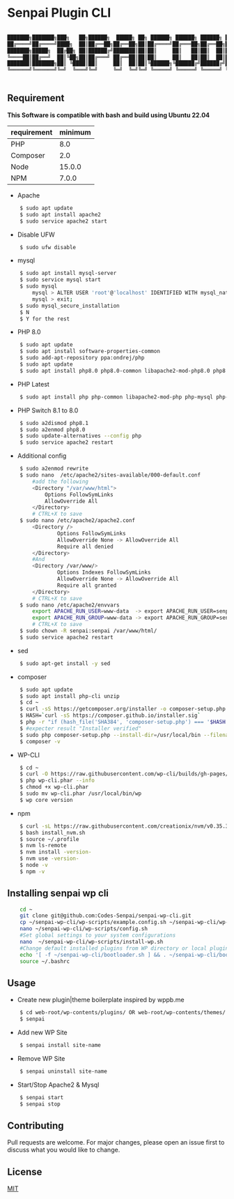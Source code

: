 
                                                                                                                       

# Senpai Plugin CLI

```bash

███████╗███████╗███╗   ██╗██████╗  █████╗ ██╗ ██████╗ ██████╗ ██████╗ ███████╗███████╗
██╔════╝██╔════╝████╗  ██║██╔══██╗██╔══██╗██║██╔════╝██╔═══██╗██╔══██╗██╔════╝██╔════╝
███████╗█████╗  ██╔██╗ ██║██████╔╝███████║██║██║     ██║   ██║██║  ██║█████╗  ███████╗
╚════██║██╔══╝  ██║╚██╗██║██╔═══╝ ██╔══██║██║██║     ██║   ██║██║  ██║██╔══╝  ╚════██║
███████║███████╗██║ ╚████║██║     ██║  ██║██║╚██████╗╚██████╔╝██████╔╝███████╗███████║
╚══════╝╚══════╝╚═╝  ╚═══╝╚═╝     ╚═╝  ╚═╝╚═╝ ╚═════╝ ╚═════╝ ╚═════╝ ╚══════╝╚══════╝
                                                                                      
```



## Requirement

**This Software is compatible with bash and build using Ubuntu 22.04**

requirement  | minimum
------------- | -------------
PHP           | 8.0
Composer      | 2.0
Node          | 15.0.0
NPM           | 7.0.0


- Apache
```bash
    $ sudo apt update
    $ sudo apt install apache2
    $ sudo service apache2 start
```

- Disable UFW

```bash
    $ sudo ufw disable
```

- mysql
```bash
    $ sudo apt install mysql-server
    $ sudo service mysql start
    $ sudo mysql
        mysql > ALTER USER 'root'@'localhost' IDENTIFIED WITH mysql_native_password BY 'password';
        mysql > exit;
    $ sudo mysql_secure_installation
    $ N
    $ Y for the rest

```


- PHP 8.0
```bash
    $ sudo apt update
    $ sudo apt install software-properties-common
    $ sudo add-apt-repository ppa:ondrej/php
    $ sudo apt update
    $ sudo apt install php8.0 php8.0-common libapache2-mod-php8.0 php8.0-mysql php8.0-cli php8.0-dev php8.0-fpm php8.0-cgi php8.0-mysql php8.0-xmlrpc php8.0-curl php8.0-gd php8.0-imap php8.0-pspell php8.0-xml php8.0-imagick php8.0-mbstring php8.0-opcache php8.0-soap php8.0-zip php8.0-redis php8.0-intl -y
```

- PHP Latest
```bash
    $ sudo apt install php php-common libapache2-mod-php php-mysql php-cli php-dev php-fpm php-cgi php-mysql php-xmlrpc php-curl php-gd php-pear php-imap php-pspell
```

- PHP Switch 8.1 to 8.0

```bash
    $ sudo a2dismod php8.1
    $ sudo a2enmod php8.0
    $ sudo update-alternatives --config php
    $ sudo service apache2 restart
```

- Additional config

```bash
    $ sudo a2enmod rewrite
    $ sudo nano  /etc/apache2/sites-available/000-default.conf 
        #add the following
        <Directory "/var/www/html">
            Options FollowSymLinks
            AllowOverride All
        </Directory>
        # CTRL+X to save
    $ sudo nano /etc/apache2/apache2.conf
        <Directory />
                Options FollowSymLinks
                AllowOverride None -> AllowOverride All
                Require all denied
        </Directory>
        #And
        <Directory /var/www/>
                Options Indexes FollowSymLinks
                AllowOverride None -> AllowOverride All
                Require all granted
        </Directory>
        # CTRL+X to save
    $ sudo nano /etc/apache2/envvars
        export APACHE_RUN_USER=www-data  -> export APACHE_RUN_USER=senpai
        export APACHE_RUN_GROUP=www-data -> export APACHE_RUN_GROUP=senpai
        # CTRL+X to save
    $ sudo chown -R senpai:senpai /var/www/html/
    $ sudo service apache2 restart
```


- sed
```bash 
    $ sudo apt-get install -y sed  
```
- composer
```bash
    $ sudo apt update
    $ sudo apt install php-cli unzip
    $ cd ~
    $ curl -sS https://getcomposer.org/installer -o composer-setup.php
    $ HASH=`curl -sS https://composer.github.io/installer.sig`
    $ php -r "if (hash_file('SHA384', 'composer-setup.php') === '$HASH') { echo 'Installer verified'; } else { echo 'Installer corrupt'; unlink('composer-setup.php'); } echo PHP_EOL;"
    $ #expecter result "Installer verified"
    $ sudo php composer-setup.php --install-dir=/usr/local/bin --filename=composer
    $ composer -v
```
- WP-CLI
```bash
    $ cd ~
    $ curl -O https://raw.githubusercontent.com/wp-cli/builds/gh-pages/phar/wp-cli.phar
    $ php wp-cli.phar --info
    $ chmod +x wp-cli.phar
    $ sudo mv wp-cli.phar /usr/local/bin/wp
    $ wp core version
```
- npm
```bash
    $ curl -sL https://raw.githubusercontent.com/creationix/nvm/v0.35.3/install.sh -o install_nvm.sh
    $ bash install_nvm.sh
    $ source ~/.profile
    $ nvm ls-remote
    $ nvm install -version-
    $ nvm use -version-
    $ node -v
    $ npm -v
```

## Installing senpai wp cli

```bash
    cd ~
    git clone git@github.com:Codes-Senpai/senpai-wp-cli.git
    cp ~/senpai-wp-cli/wp-scripts/example.config.sh ~/senpai-wp-cli/wp-scripts/config.sh
    nano ~/senpai-wp-cli/wp-scripts/config.sh
    #Set global settings to your system configurations
    nano  ~/senpai-wp-cli/wp-scripts/install-wp.sh
    #Change default installed plugins from WP directory or local plugins at PT directory
    echo '[ -f ~/senpai-wp-cli/bootloader.sh ] && . ~/senpai-wp-cli/bootloader.sh' >> ~/.bashrc 
    source ~/.bashrc
```
## Usage

- Create new plugin|theme boilerplate inspired by wppb.me
```bash
    $ cd web-root/wp-contents/plugins/ OR web-root/wp-contents/themes/
    $ senpai
```
- Add new WP Site
```bash
    $ senpai install site-name
```

- Remove WP Site
```bash
    $ senpai uninstall site-name
```

- Start/Stop Apache2 & Mysql
```bash
    $ senpai start
    $ senpai stop
```

## Contributing
Pull requests are welcome. For major changes, please open an issue first to discuss what you would like to change.

## License
[MIT](https://choosealicense.com/licenses/mit/)